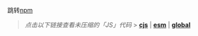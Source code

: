 跳转[npm][npmLink]

> _点击以下链接查看未压缩的「JS」代码_ > **[cjs][cjs]** | **[esm][esm]** | **[global][global]**

[npmLink]: https://www.npmjs.com/package/@utilslib/vue3
[cjs]: https://unpkg.com/@utilslib/vue3/lib/index.cjs.js
[esm]: https://unpkg.com/@utilslib/vue3/lib/index.esm.js
[global]: https://unpkg.com/@utilslib/vue3/lib/index.global.js
